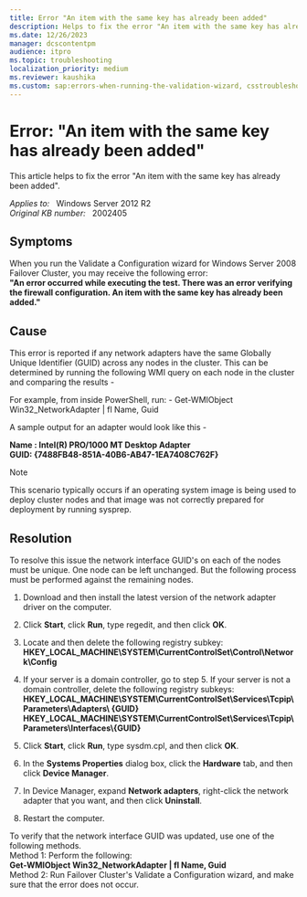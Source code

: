 ```yaml
---
title: Error "An item with the same key has already been added"
description: Helps to fix the error "An item with the same key has already been added"
ms.date: 12/26/2023
manager: dcscontentpm
audience: itpro
ms.topic: troubleshooting
localization_priority: medium
ms.reviewer: kaushika
ms.custom: sap:errors-when-running-the-validation-wizard, csstroubleshoot
---
```

# Error: "An item with the same key has already been added"

This article helps to fix the error "An item with the same key has already been added".

_Applies to:_ &nbsp; Windows Server 2012 R2  
_Original KB number:_ &nbsp; 2002405

## Symptoms

When you run the Validate a Configuration wizard for Windows Server 2008 Failover Cluster, you may receive the following error:  
 **"An error occurred while executing the test.  There was an error verifying the firewall configuration.  An item with the same key has already been added."**  

## Cause

This error is reported if any network adapters have the same Globally Unique Identifier (GUID) across any nodes in the cluster.  This can be determined by running the following WMI query on each node in the cluster and comparing the results -  

For example, from inside PowerShell, run: - Get-WMIObject Win32_NetworkAdapter | fl Name, Guid  

A sample output for an adapter would look like this -  

 **Name : Intel(R) PRO/1000 MT Desktop Adapter  
GUID: {7488FB48-851A-40B6-AB47-1EA7408C762F}** 
 
> [!Note]
> This scenario typically occurs if an operating system image is being used to deploy cluster nodes and that image was not correctly prepared for deployment by running sysprep.

## Resolution

To resolve this issue the network interface GUID's on each of the nodes must be unique. One node can be left unchanged. But the following process must be performed against the remaining nodes.  

1. Download and then install the latest version of the network adapter driver on the computer.
2. Click **Start**, click **Run**, type regedit, and then click **OK**.
3. Locate and then delete the following registry subkey: 
  **HKEY_LOCAL_MACHINE\SYSTEM\CurrentControlSet\Control\Network\Config**  

4. If your server is a domain controller, go to step 5. If your server is not a domain controller, delete the following registry subkeys:  
 **HKEY_LOCAL_MACHINE\SYSTEM\CurrentControlSet\Services\Tcpip\Parameters\Adapters\ {GUID}**  
 **HKEY_LOCAL_MACHINE\SYSTEM\CurrentControlSet\Services\Tcpip\Parameters\Interfaces\\{GUID}**  
5. Click **Start**, click **Run**, type sysdm.cpl, and then click **OK**.
6. In the **Systems Properties** dialog box, click the **Hardware** tab, and then click **Device Manager**.
7. In Device Manager, expand **Network adapters**, right-click the network adapter that you want, and then click **Uninstall**.
8. Restart the computer.  

To verify that the network interface GUID was updated, use one of the following methods.  
Method 1: Perform the following:  
**Get-WMIObject Win32_NetworkAdapter | fl Name, Guid**  
Method 2: Run Failover Cluster's Validate a Configuration wizard, and make sure that the error does not occur.
